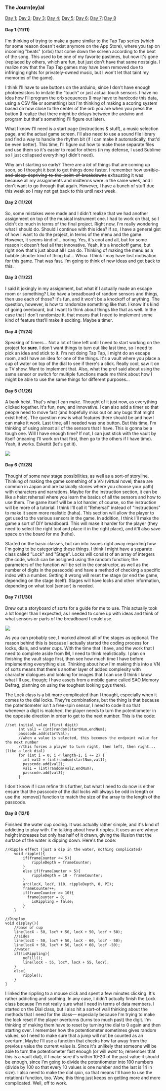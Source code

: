 ### The Journ(ey)al

[Day 1](journal.md#day-1); [Day 2](journal.md#day-2); [Day 3](journal.md#day-3); [Day 4](journal.md#day-4); [Day 5](journal.md#day-5); [Day 6](journal.md#day-6); [Day 7](journal.md#day-7); [Day 8](journal.md#day-8)

#### Day 1 (11/11)

I'm thinking of trying to make a game similar to the Tap Tap series (which for some reason doesn't exist anymore on the App Store), where you tap on incoming "beats" (orbs) that come down the screen according to the beat of the song. This used to be one of my favorite pastimes, but now it's gone (replaced by others, which are fun, but just don't have that same nostalgia. I realize now that the Tap Tap games may have been removed due to infringing rights for privately-owned music, but I won't let that taint my memories of the game).

I think I'll have to use buttons on the arduino, since I don't have enough photoresistors to imitate the "touch" or just actual touch sensors. I have no idea how I'll program the orb sequences (I may have to hardcode this data, using a CSV file or something) but I'm thinking of making a scoring system based on how close to the center of the orb you are when you press the button (I realize that there might be delays between the arduino and program but that's something I'll figure out later).

What I know I'll need is a start page (instructions & stuff), a music selection page, and the actual game screen. I'll also need to use a sound file library and find a way to handle the rhythm bit (if I can make it automatically, that'd be even better). This time, I'll figure out how to make those separate files and use them so it's easier to read for others (in my defense, I used Sublime so I just collapsed everything I didn't need).

Why am I starting so early? There are a *lot* of things that are coming up soon, so I thought it best to get things done faster. I remember how ~~terrible-and-sleep-depriving-to-the-point-of-breakdowns~~ exhausting it was because all my assignments and midterms were in the same week, and I don't want to go through that again. However, I have a bunch of stuff due this week so I may not get back to this until next week.

#### Day 2 (11/20)

So, some mistakes were made and I didn't realize that we had another assignment on top of the musical instrument one. I had to work on that, so I didn't do much in terms of the final project. Right now, I'm really wondering what I should do. Should I continue with this idea? If so, I have a general gist of how I want to do the project, in terms of the menu and the game. However, it seems kind of... boring. Yes, it's cool and all, but for some reason it doesn't feel all that innovative. Yeah, it's a knockoff game, but right now that's just about all I can do. Thinking of making the menu as a bubble shooter kind of thing but... Whoa. I think I may have lost motivation for this game. That was fast. I'm going to think of new ideas and get back to this.

#### Day 3 (11/22)

I said it jokingly in my assignment, but what if I actually made an escape room or something? Like have a breadboard of random sensors and things, then use each of those? It's fun, and it won't be a knockoff of anything. The question, however, is how to randomize something like that. I know it's kind of going overboard, but I want to think about things like that as well. In the case that I don't randomize it, that means that I need to implement some kind of feature that'll make it exciting. Maybe a timer.

#### Day 4 (11/24)

Speaking of timers... Not a lot of time left until I need to start working on the project for **sure**. I don't want things to turn out like last time, so I need to pick an idea and stick to it. I'm not doing Tap Tap, I might do an escape room, and I have an idea for one of the things. It's a vault where you place a cup of water on top of the dial to see if there's a click. Really cool, saw it on a TV show. Want to implement that. Also, what the prof said about using the same sensor or switch for multiple functions made me think about how I might be able to use the same things for different purposes...

#### Day 5 (11/26)

A bank heist. That's what I can make. Thought of it just now, as everything clicked together. It's fun, new, and innovative. I can also add a timer so that people need to move fast (and hopefully miss out on any bugs that might exist hehe). The question now is what features there should be and how I can make it work. Last time, all I needed was one button. But this time, I'm thinking of using almost all of the sensors that I have. This is gonna be a tough one. Will I have enough time? If not, I can just stick with the vault by itself (meaning I'll work on that first, then go to the others if I have time). Yeah, it works. Eskettit (let's get it).

![](journal_sketch1.jpg)

#### Day 6 (11/28)

Thought of some new stage possibilities, as well as a sort-of storyline. Thinking of making the game something of a VN (virtual novel; these are common in Japan and are basically stories where you choose your path) with characters and narrations. Maybe for the instruction section, it can be like a heist rehersal where you learn the basics of all the sensors and how to use them. The game itself will be a lot harder, of course, so the instruction will be more of a tutorial. I think I'll call it "Rehersal" instead of "Instructions" to make it seem more realistic (haha). This section will allow the player to get used to the various sensors in the game. In addition, I think I'll make the game a sort of DIY breadboard. This will make it harder for the player (they need to select the right tool and place it in the right place), and it'll also save space on the board for me (hehe).

Started on the basic classes, but ran into issues right away regarding how I'm going to be categorizing these things. I think I might have a separate class called "Lock" and "Stage". Locks will consist of an array of integers (the code, which can be assigned using the random function; the parameters of the function will be set in the constructor, as well as the number of digits in the passcode) and have a method of checking a specific index with a number. Getting it wrong will reset the stage (or end the game, depending on the stage itself). Stages will have locks and other information, depending on what tool (sensor) is needed.

#### Day 7 (11/30)

Drew out a storyboard of sorts for a guide for me to use. This actually took a lot longer than I expected, as I needed to come up with ideas and think of what sensors or parts of the breadboard I could use.

![](journal_sketch2.jpg)

As you can probably see, I marked almost all of the stages as optional. The reason behind this is because I actually started the coding process for locks, dials, and water cups. With the time that I have, and the work that I need to complete aside from IM, I need to think realistically. I plan on finishing the vault stage first, then see how much time I have before implementing everything else. Thinking about how I'm making this into a VN of sorts means that there's another layer of added complexity with character dialogues and looking for images that I can use (I think I know what I'll use, though; I have assets from a mobile game called SAO Memory Defrag, planning on using the toughest looking guys there).

The Lock class is a bit more complicated than I thought, especially when it comes to the dial locks. They're combinations, but the thing is that because the potentiometer isn't a free-spin sensor, I need to code it so that whenever a digit is matched, the player needs to turn the potentiometer in the opposite direction in order to get to the next number. This is the code:

    //set initial value (first digit)
          int val1 = (int)random(startNum,endNum);
          passcode.add(startVal);
          //when a value is selected, this becomes the endpoint value for the next number
          //this forces a player to turn right, then left, then right... (like a lock dial)
          for (int i = 0; i < length-1; i += 2) {
            int val2 = (int)random(startNum,val1);
            passcode.add(val2);
            val1 = (int)random(val2,endNum);
            passcode.add(val3);
          }

I don't know if I can refine this further, but what I need to do now is either ensure that the passcode of the dial locks will always be odd in length or use the .remove() function to match the size of the array to the length of the passcode.

#### Day 8 (12/1)

Finished the water cup coding. It was actually rather simple, and it's kind of addicting to play with. I'm talking about how it ripples. It uses an arc whose height increases but only has half of it drawn, giving the illusion that the surface of the water is dipping down. Here's the code:

    //Ripple effect (just a dip in the water, nothing complicated)
        void ripple(){
            if(frameCounter <= 5){
                rippleDepth = frameCounter;
            }
            else if(frameCounter > 5){
                rippleDepth = 10 - frameCounter;
            }
            arc(locX, locY, 110, rippleDepth, 0, PI);
            frameCounter++;
            if(frameCounter >= 10){
              frameCounter = 0;
                isRippling = false;
            }
        }

    //Display
    void display(){
        //base of cup
        line(locX - 50, locY + 50, locX + 50, locY + 50);
        //sides
        line(locX - 50, locY + 50, locX - 60, locY - 50);
        line(locX + 50, locY + 50, locX + 60, locY -50);
        //water
        if(!isRippling){
            noFill();
            line(locX - 55, locY, locX + 55, locY);
        }
        else{
            ripple();
        }
    }

I linked the rippling to a mouse click and spent a few minutes clicking. It's rather addicting and soothing. In any case, I didn't actually finish the Lock class because I'm not really sure what I need in terms of data members. I started on the Dial class, but I also hit a sort-of wall thinking about the methods that I need for the class–– especially because I'm trying to make the lock reset if the player overturns (turns too much past) the digit. I'm thinking of making them have to reset by turning the dial to 0 again and then starting over. I remember how the potentiometer sometimes gives random values, so I need to make sure that a jump will not be counted as an overturn. Maybe I'll use a function that checks how far away from the previous value the current value is. Since it's unlikely that someone will be able to turn the potentiometer fast enough (or will *want* to; remember that this is a vault dial), if I make sure it's within 10-20 of the past value it should be enough, since I'm going to divide the potentiometer into 100 numbers (divide by 100 so that every 10 values is one number and the last is 14 in size). I also need to make the dial *spin*, so that means I'll have to use the rotation() function, too. Wow, this thing just keeps on getting more and more complicated. Well, off to work.


